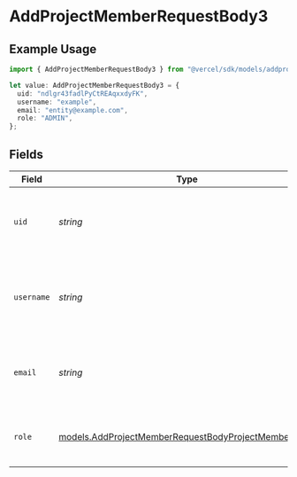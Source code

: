 # AddProjectMemberRequestBody3

## Example Usage

```typescript
import { AddProjectMemberRequestBody3 } from "@vercel/sdk/models/addprojectmemberop.js";

let value: AddProjectMemberRequestBody3 = {
  uid: "ndlgr43fadlPyCtREAqxxdyFK",
  username: "example",
  email: "entity@example.com",
  role: "ADMIN",
};
```

## Fields

| Field                                                                                                              | Type                                                                                                               | Required                                                                                                           | Description                                                                                                        | Example                                                                                                            |
| ------------------------------------------------------------------------------------------------------------------ | ------------------------------------------------------------------------------------------------------------------ | ------------------------------------------------------------------------------------------------------------------ | ------------------------------------------------------------------------------------------------------------------ | ------------------------------------------------------------------------------------------------------------------ |
| `uid`                                                                                                              | *string*                                                                                                           | :heavy_minus_sign:                                                                                                 | The ID of the team member that should be added to this project.                                                    | ndlgr43fadlPyCtREAqxxdyFK                                                                                          |
| `username`                                                                                                         | *string*                                                                                                           | :heavy_minus_sign:                                                                                                 | The username of the team member that should be added to this project.                                              | example                                                                                                            |
| `email`                                                                                                            | *string*                                                                                                           | :heavy_check_mark:                                                                                                 | The email of the team member that should be added to this project.                                                 | entity@example.com                                                                                                 |
| `role`                                                                                                             | [models.AddProjectMemberRequestBodyProjectMembersRole](../models/addprojectmemberrequestbodyprojectmembersrole.md) | :heavy_check_mark:                                                                                                 | The project role of the member that will be added.                                                                 | ADMIN                                                                                                              |